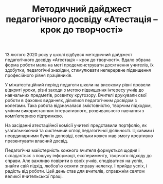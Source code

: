 ﻿---
title: Методичний дайджест педагогічного досвіду «Атестація – крок до творчості»
---

13 лютого 2020 року у школі відбувся методичний дайджест педагогічного досвіду «Атестація – крок до творчості». Вдало обрана форма роботи мала на меті продемонструвати досягнення учителів, їх здобутки, педагогічні знахідки, стимулювати неперервне підвищення професійного рівня працівників.

У міжатестаційний період педагоги школи на високому рівні провели відкриті уроки, різні заходи з метою підвищення інтересу учнів до навчальних предметів, розвитку кругозору. Вчителі друкували свої роботи в фахових виданнях, ділилися педагогічним досвідом з колегами. Така робота відзначалася змістовністю, творчим підходом, умілим використанням інтерактивного, розвивального навчання з комп’ютерною підтримкою.

На засіданні атестаційної комісії учителі представили портфоліо, як узагальнюючий та системний огляд педагогічної діяльності. Цікавими і неординарними були їх доповіді, оскільки кожен мав змогу креативно презентувати власний досвід.

Педагогічна майстерність кожного вчителя формується щодня і складається з пошуку інформації, експерименту, творчого підходу до справи. Але важливо повірити в своїх учнів, сподіватися на успіх, знайти свій підхід, любов'ю осяяти справу нелегку. І прийде успіх, і радість від роботи. Цей день став для вчителів, справжнім святом великої вчительської праці.

<slideshow></slideshow>

